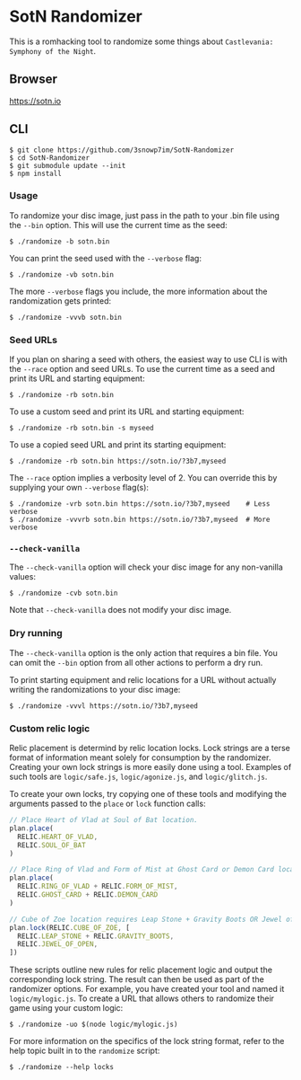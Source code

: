 # SotN Randomizer

This is a romhacking tool to randomize some things about `Castlevania:
Symphony of the Night`.

## Browser

https://sotn.io

## CLI

```shell
$ git clone https://github.com/3snowp7im/SotN-Randomizer
$ cd SotN-Randomizer
$ git submodule update --init
$ npm install
```

### Usage

To randomize your disc image, just pass in the path to your .bin file using the
`--bin` option. This will use the current time as the seed:

```shell
$ ./randomize -b sotn.bin
```

You can print the seed used with the `--verbose` flag:

```shell
$ ./randomize -vb sotn.bin
```

The more `--verbose` flags you include, the more information about the
randomization gets printed:

```shell
$ ./randomize -vvvb sotn.bin
```

### Seed URLs

If you plan on sharing a seed with others, the easiest way to use CLI is with
the `--race` option and seed URLs. To use the current time as a seed and print
its URL and starting equipment:

```shell
$ ./randomize -rb sotn.bin
```

To use a custom seed and print its URL and starting equipment:

```shell
$ ./randomize -rb sotn.bin -s myseed
```

To use a copied seed URL and print its starting equipment:

```shell
$ ./randomize -rb sotn.bin https://sotn.io/?3b7,myseed
```

The `--race` option implies a verbosity level of 2. You can override this by
supplying your own `--verbose` flag(s):

```shell
$ ./randomize -vrb sotn.bin https://sotn.io/?3b7,myseed    # Less verbose
$ ./randomize -vvvrb sotn.bin https://sotn.io/?3b7,myseed  # More verbose
```

### `--check-vanilla`

The `--check-vanilla` option will check your disc image for any non-vanilla
values:

```shell
$ ./randomize -cvb sotn.bin
```

Note that `--check-vanilla` does not modify your disc image.

### Dry running

The `--check-vanilla` option is the only action that requires a bin file. You
can omit the `--bin` option from all other actions to perform a dry run.

To print starting equipment and relic locations for a URL without actually
writing the randomizations to your disc image:

```shell
$ ./randomize -vvvl https://sotn.io/?3b7,myseed
```
### Custom relic logic

Relic placement is determind by relic location locks. Lock strings are a terse
format of information meant solely for consumption by the randomizer. Creating
your own lock strings is more easily done using a tool. Examples of such tools
are `logic/safe.js`, `logic/agonize.js`, and `logic/glitch.js`.

To create your own locks, try copying one of these tools and modifying the
arguments passed to the `place` or `lock` function calls:

```javascript
// Place Heart of Vlad at Soul of Bat location.
plan.place(
  RELIC.HEART_OF_VLAD,
  RELIC.SOUL_OF_BAT
)

// Place Ring of Vlad and Form of Mist at Ghost Card or Demon Card locations.
plan.place(
  RELIC.RING_OF_VLAD + RELIC.FORM_OF_MIST,
  RELIC.GHOST_CARD + RELIC.DEMON_CARD
)

// Cube of Zoe location requires Leap Stone + Gravity Boots OR Jewel of Open.
plan.lock(RELIC.CUBE_OF_ZOE, [
  RELIC.LEAP_STONE + RELIC.GRAVITY_BOOTS,
  RELIC.JEWEL_OF_OPEN,
])
```

These scripts outline new rules for relic placement logic and output the
corresponding lock string. The result can then be used as part of the
randomizer options. For example, you have created your tool and named it
`logic/mylogic.js`. To create a URL that allows others to randomize their game
using your custom logic:

```shell
$ ./randomize -uo $(node logic/mylogic.js)
```

For more information on the specifics of the lock string format, refer to the
help topic built in to the `randomize` script:

```shell
$ ./randomize --help locks
```
